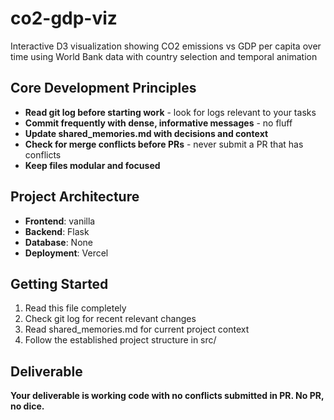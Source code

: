 # co2-gdp-viz

Interactive D3 visualization showing CO2 emissions vs GDP per capita over time using World Bank data with country selection and temporal animation

## Core Development Principles

- **Read git log before starting work** - look for logs relevant to your tasks
- **Commit frequently with dense, informative messages** - no fluff
- **Update shared_memories.md with decisions and context**
- **Check for merge conflicts before PRs** - never submit a PR that has conflicts
- **Keep files modular and focused**

## Project Architecture

- **Frontend**: vanilla
- **Backend**: Flask  
- **Database**: None
- **Deployment**: Vercel

## Getting Started

1. Read this file completely
2. Check git log for recent relevant changes
3. Read shared_memories.md for current project context
4. Follow the established project structure in src/

## Deliverable

**Your deliverable is working code with no conflicts submitted in PR. No PR, no dice.**
